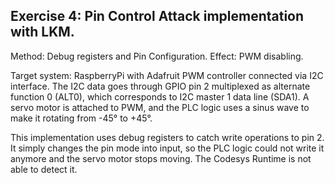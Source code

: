 Exercise 4: Pin Control Attack implementation with LKM.
-------------------------------------------------------

Method: Debug registers and Pin Configuration.
Effect: PWM disabling.

Target system: RaspberryPi with Adafruit PWM controller connected via I2C interface.
The I2C data goes through GPIO pin 2 multiplexed as alternate function 0 (ALT0),
which corresponds to I2C master 1 data line (SDA1).
A servo motor is attached to PWM, and the PLC logic uses a sinus wave to make it
rotating from -45° to +45°.

This implementation uses debug registers to catch write operations to pin 2.
It simply changes the pin mode into input, so the PLC logic could not write it
anymore and the servo motor stops moving.
The Codesys Runtime is not able to detect it.

